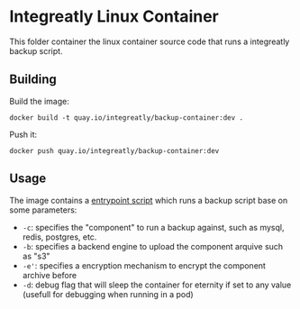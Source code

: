 # Integreatly Linux Container

This folder container the linux container source code that runs a integreatly backup script.

## Building

Build the image:

```
docker build -t quay.io/integreatly/backup-container:dev .
``` 

Push it:

```
docker push quay.io/integreatly/backup-container:dev
```

## Usage

The image contains a [entrypoint script](tools/entrypoint.sh) which runs a backup script base on some parameters:

* `-c`: specifies the "component" to run a backup against, such as mysql, redis, postgres, etc.
* `-b`: specifies a backend engine to upload the component arquive such as "s3"
* `-e'`: specifies a encryption mechanism to encrypt the component archive before
* `-d`: debug flag that will sleep the container for eternity if set to any value (usefull for debugging when running in a pod)
